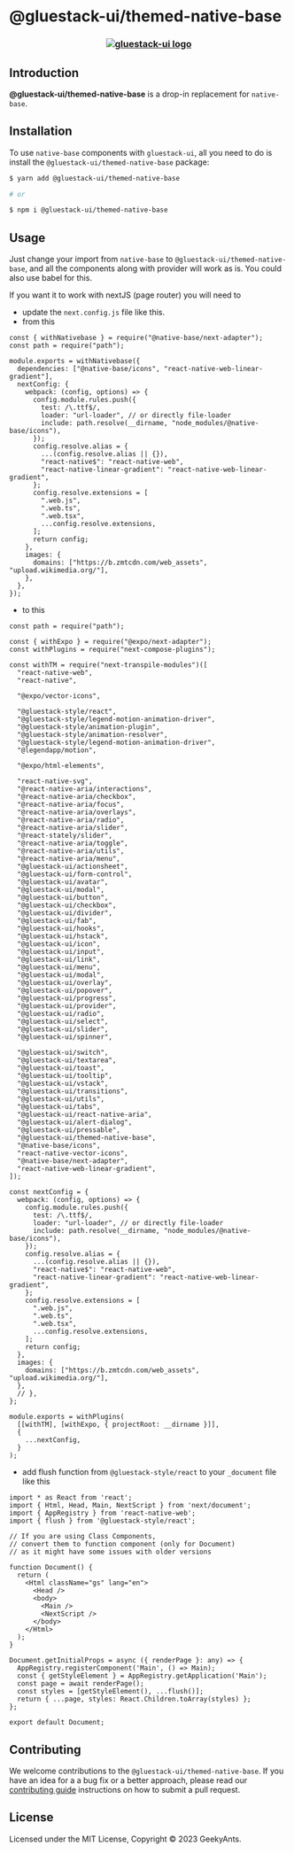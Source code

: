 # @gluestack-ui/themed-native-base

<h3 align="center">
  <a href="https://github.com/gluestack/gluestack-ui-themed-native-base">
    <img src="https://raw.githubusercontent.com/gluestack/gluestack-ui/main/img/gluestack-ui-banner.svg" alt="gluestack-ui logo" >
  </a>
  <br>
</h3>

## Introduction

**@gluestack-ui/themed-native-base** is a drop-in replacement for `native-base`.

## Installation

To use `native-base` components with `gluestack-ui`, all you need to do is install the `@gluestack-ui/themed-native-base` package:

```sh
$ yarn add @gluestack-ui/themed-native-base

# or

$ npm i @gluestack-ui/themed-native-base
```

## Usage

Just change your import from `native-base` to `@gluestack-ui/themed-native-base`, and all the components along with provider will work as is.
You could also use babel for this.

If you want it to work with nextJS (page router) you will need to

- update the `next.config.js` file like this.
- from this

```
const { withNativebase } = require("@native-base/next-adapter");
const path = require("path");

module.exports = withNativebase({
  dependencies: ["@native-base/icons", "react-native-web-linear-gradient"],
  nextConfig: {
    webpack: (config, options) => {
      config.module.rules.push({
        test: /\.ttf$/,
        loader: "url-loader", // or directly file-loader
        include: path.resolve(__dirname, "node_modules/@native-base/icons"),
      });
      config.resolve.alias = {
        ...(config.resolve.alias || {}),
        "react-native$": "react-native-web",
        "react-native-linear-gradient": "react-native-web-linear-gradient",
      };
      config.resolve.extensions = [
        ".web.js",
        ".web.ts",
        ".web.tsx",
        ...config.resolve.extensions,
      ];
      return config;
    },
    images: {
      domains: ["https://b.zmtcdn.com/web_assets", "upload.wikimedia.org/"],
    },
  },
});
```

- to this

```
const path = require("path");

const { withExpo } = require("@expo/next-adapter");
const withPlugins = require("next-compose-plugins");

const withTM = require("next-transpile-modules")([
  "react-native-web",
  "react-native",

  "@expo/vector-icons",

  "@gluestack-style/react",
  "@gluestack-style/legend-motion-animation-driver",
  "@gluestack-style/animation-plugin",
  "@gluestack-style/animation-resolver",
  "@gluestack-style/legend-motion-animation-driver",
  "@legendapp/motion",

  "@expo/html-elements",

  "react-native-svg",
  "@react-native-aria/interactions",
  "@react-native-aria/checkbox",
  "@react-native-aria/focus",
  "@react-native-aria/overlays",
  "@react-native-aria/radio",
  "@react-native-aria/slider",
  "@react-stately/slider",
  "@react-native-aria/toggle",
  "@react-native-aria/utils",
  "@react-native-aria/menu",
  "@gluestack-ui/actionsheet",
  "@gluestack-ui/form-control",
  "@gluestack-ui/avatar",
  "@gluestack-ui/modal",
  "@gluestack-ui/button",
  "@gluestack-ui/checkbox",
  "@gluestack-ui/divider",
  "@gluestack-ui/fab",
  "@gluestack-ui/hooks",
  "@gluestack-ui/hstack",
  "@gluestack-ui/icon",
  "@gluestack-ui/input",
  "@gluestack-ui/link",
  "@gluestack-ui/menu",
  "@gluestack-ui/modal",
  "@gluestack-ui/overlay",
  "@gluestack-ui/popover",
  "@gluestack-ui/progress",
  "@gluestack-ui/provider",
  "@gluestack-ui/radio",
  "@gluestack-ui/select",
  "@gluestack-ui/slider",
  "@gluestack-ui/spinner",

  "@gluestack-ui/switch",
  "@gluestack-ui/textarea",
  "@gluestack-ui/toast",
  "@gluestack-ui/tooltip",
  "@gluestack-ui/vstack",
  "@gluestack-ui/transitions",
  "@gluestack-ui/utils",
  "@gluestack-ui/tabs",
  "@gluestack-ui/react-native-aria",
  "@gluestack-ui/alert-dialog",
  "@gluestack-ui/pressable",
  "@gluestack-ui/themed-native-base",
  "@native-base/icons",
  "react-native-vector-icons",
  "@native-base/next-adapter",
  "react-native-web-linear-gradient",
]);

const nextConfig = {
  webpack: (config, options) => {
    config.module.rules.push({
      test: /\.ttf$/,
      loader: "url-loader", // or directly file-loader
      include: path.resolve(__dirname, "node_modules/@native-base/icons"),
    });
    config.resolve.alias = {
      ...(config.resolve.alias || {}),
      "react-native$": "react-native-web",
      "react-native-linear-gradient": "react-native-web-linear-gradient",
    };
    config.resolve.extensions = [
      ".web.js",
      ".web.ts",
      ".web.tsx",
      ...config.resolve.extensions,
    ];
    return config;
  },
  images: {
    domains: ["https://b.zmtcdn.com/web_assets", "upload.wikimedia.org/"],
  },
  // },
};

module.exports = withPlugins(
  [[withTM], [withExpo, { projectRoot: __dirname }]],
  {
    ...nextConfig,
  }
);

```

- add flush function from `@gluestack-style/react` to your `_document` file like this

```
import * as React from 'react';
import { Html, Head, Main, NextScript } from 'next/document';
import { AppRegistry } from 'react-native-web';
import { flush } from '@gluestack-style/react';

// If you are using Class Components,
// convert them to function component (only for Document)
// as it might have some issues with older versions

function Document() {
  return (
    <Html className="gs" lang="en">
      <Head />
      <body>
        <Main />
        <NextScript />
      </body>
    </Html>
  );
}

Document.getInitialProps = async ({ renderPage }: any) => {
  AppRegistry.registerComponent('Main', () => Main);
  const { getStyleElement } = AppRegistry.getApplication('Main');
  const page = await renderPage();
  const styles = [getStyleElement(), ...flush()];
  return { ...page, styles: React.Children.toArray(styles) };
};

export default Document;
```

## Contributing

We welcome contributions to the `@gluestack-ui/themed-native-base`. If you have an idea for a a bug fix or a better approach, please read our [contributing guide](./CONTRIBUTING.md) instructions on how to submit a pull request.

## License

Licensed under the MIT License, Copyright © 2023 GeekyAnts.
